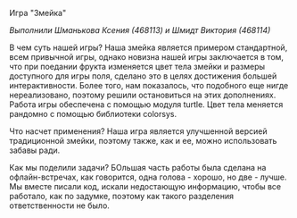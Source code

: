 Игра "Змейка"

*Выполнили Шманькова Ксения (468113) и Шмидт Виктория (468114)*

В чем суть нашей игры? Наша змейка является примером стандартной, всем привычной игры, однако новизна нашей игры заключается в том, что при поедании фрукта изменяется цвет тела змейки и размеры доступного для игры поля, сделано это в целях достижения большей интерактивности. Более того, нам показалось, что подобного еще нигде нереализовано, поэтому решили остановиться на этих дополнениях. Работа игры обеспечена с помощью модуля turtle. Цвет тела меняется рандомно с помощью библиотеки colorsys. 

Что насчет применения? Наша игра является улучшенной версией традиционной змейки, поэтому также, как и ее, можно использовать забавы ради.

Как мы поделили задачи? БОльшая часть работы была сделана на офлайн-встречах, как говорится, одна голова - хорошо, но две - лучше. Мы вместе писали код, искали недостающую информацию, чтобы все работало, как по задумке, поэтому как такого разделения ответственности не было.
